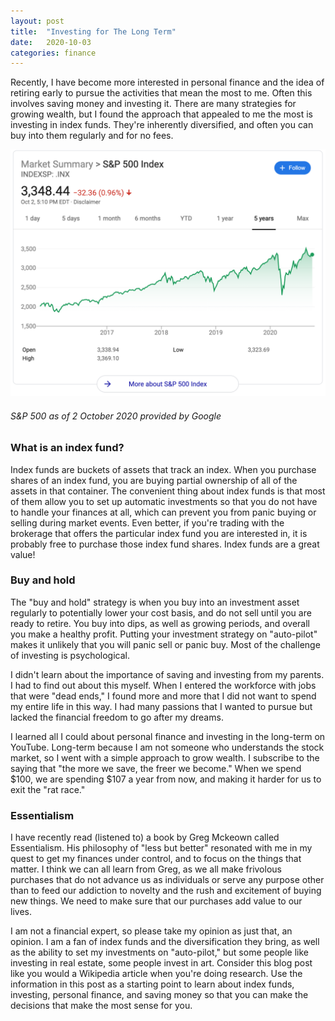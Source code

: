 ```yaml
---
layout: post
title:  "Investing for The Long Term"
date:   2020-10-03
categories: finance
---
```


Recently, I have become more interested in personal finance and the idea of retiring early to pursue the activities that mean the most to me. Often this involves saving money and investing it. There are many strategies for growing wealth, but I found the approach that appealed to me the most is investing in index funds. They're inherently diversified, and often you can buy into them regularly and for no fees.

![The S&P 500](/assets/S&P500.png "S&P 500 as of 2 October 2020")
###### S&P 500 as of 2 October 2020 provided by Google ######


### What is an index fund? ###
Index funds are buckets of assets that track an index. When you purchase shares of an index fund, you are buying partial ownership of all of the assets in that container. The convenient thing about index funds is that most of them allow you to set up automatic investments so that you do not have to handle your finances at all, which can prevent you from panic buying or selling during market events. Even better, if you're trading with the brokerage that offers the particular index fund you are interested in, it is probably free to purchase those index fund shares. Index funds are a great value!

### Buy and hold ###
The "buy and hold" strategy is when you buy into an investment asset regularly to potentially lower your cost basis, and do not sell until you are ready to retire. You buy into dips, as well as growing periods, and overall you make a healthy profit. Putting your investment strategy on "auto-pilot" makes it unlikely that you will panic sell or panic buy. Most of the challenge of investing is psychological. 

I didn't learn about the importance of saving and investing from my parents. I had to find out about this myself. When I entered the workforce with jobs that were "dead ends," I found more and more that I did not want to spend my entire life in this way. I had many passions that I wanted to pursue but lacked the financial freedom to go after my dreams. 

I learned all I could about personal finance and investing in the long-term on YouTube. Long-term because I am not someone who understands the stock market, so I went with a simple approach to grow wealth. I subscribe to the saying that "the more we save, the freer we become." When we spend $100, we are spending $107 a year from now, and making it harder for us to exit the "rat race."

### Essentialism ###
I have recently read (listened to) a book by Greg Mckeown called Essentialism. His philosophy of "less but better" resonated with me in my quest to get my finances under control, and to focus on the things that matter. I think we can all learn from Greg, as we all make frivolous purchases that do not advance us as individuals or serve any purpose other than to feed our addiction to novelty and the rush and excitement of buying new things. We need to make sure that our purchases add value to our lives.

I am not a financial expert, so please take my opinion as just that, an opinion. I am a fan of index funds and the diversification they bring, as well as the ability to set my investments on "auto-pilot," but some people like investing in real estate, some people invest in art. Consider this blog post like you would a Wikipedia article when you're doing research. Use the information in this post as a starting point to learn about index funds, investing, personal finance, and saving money so that you can make the decisions that make the most sense for you.